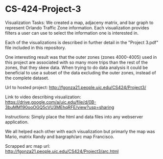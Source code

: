 # CS-424-Project-3
Visualization Tasks: We created a map, adjaceny matrix, and bar graph to represent Orlando Traffic Zone information. Each visualization provides filters a user can use to select the information one is interested in.  

Each of the visualizations is described in further detail in the "Project 3.pdf" file included in this repository.

One interesting result was that the outer zones (zones 4000-4005) used in this project are associated with so many more trips than the rest of the zones, that they skew data.  When trying to do data analysis it could be beneficial to use a subset of the data excluding the outer zones, instead of the complete dataset.

Url to hosted project:
http://fgonza21.people.uic.edu/CS424/Project3/

Link to video describing visualization:
https://drive.google.com/a/uic.edu/file/d/0B-3buMM190ooOGQ5cVU3MEhqRFE/view?usp=sharing

Instructions: Simply place the html and data files into any webserver application.

We all helped each other with each visualization but primarly the map was Mario, matrix Randy and bargraph/arc map Francisco.

Scrapped arc map url:
http://fgonza21.people.uic.edu/CS424/Project3/arc.html
